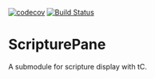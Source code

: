 [![codecov](https://codecov.io/gh/translationCoreApps/ScripturePane/branch/master/graph/badge.svg)](https://codecov.io/gh/translationCoreApps/ScripturePane)
[![Build
Status](https://travis-ci.org/translationCoreApps/ScripturePane.svg?branch=master)](https://travis-ci.org/translationCoreApps/ScripturePane)

# ScripturePane
A submodule for scripture display with tC.
